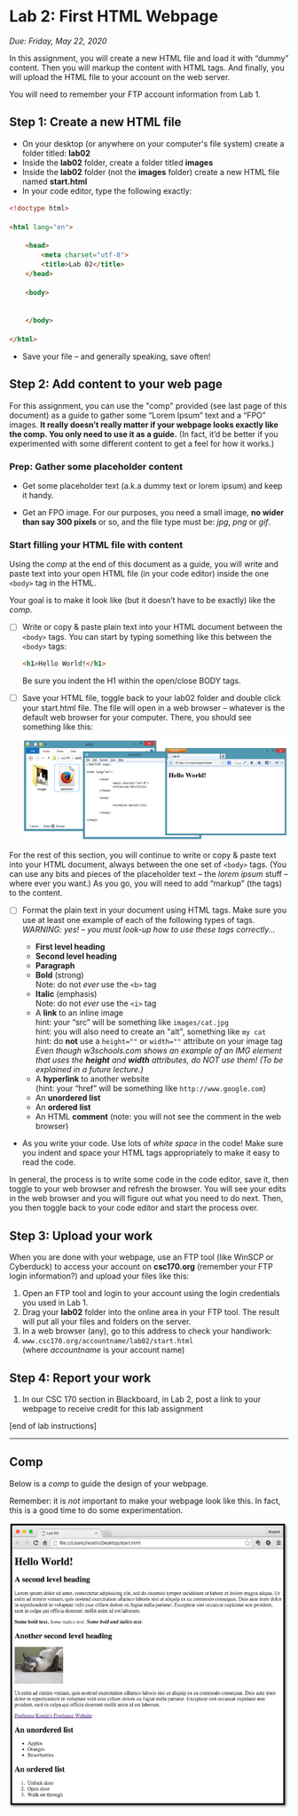 # Lab 2: First HTML Webpage
*Due: Friday, May 22, 2020*


In this assignment, you will create a new HTML file and load it with “dummy” content.  Then you will markup the content with HTML tags.  And finally, you will upload the HTML file to your account on the web server.

You will need to remember your FTP account information from Lab 1.

## Step 1: Create a new HTML file

- On your desktop (or anywhere on your computer's file system) create a folder titled: **lab02**
- Inside the **lab02** folder, create a folder titled **images**
- Inside the **lab02** folder (not the **images** folder) create a new HTML file named **start.html**
- In your code editor, type the following exactly:

```html
<!doctype html>

<html lang="en">

	<head>
		<meta charset="utf-8">
		<title>Lab 02</title>
	</head>

	<body>


	</body>

</html>
```
- Save your file – and generally speaking, save often!

## Step 2:  Add content to your web page

For this assignment, you can use the "comp" provided (see last page of this document) as a guide to gather some “Lorem Ipsum” text and a “FPO” images.  **It really doesn’t really matter if your webpage looks exactly like the comp.  You only need to use it as a guide.**  (In fact, it’d be better if you experimented with some different content to get a feel for how it works.)

### Prep: Gather some placeholder content

- Get some placeholder text (a.k.a dummy text or lorem ipsum) and keep it handy. 

- Get an FPO image.  For our purposes, you need a small image, **no wider than say 300 pixels** or so, and the file type must be: *jpg*, *png* or *gif*. 

### Start filling your HTML file with content

Using the *comp* at the end of this document as a guide, you will write and paste text into your open HTML file (in your code editor) inside the one `<body>` tag in the HTML.

Your goal is to make it look like (but it doesn’t have to be exactly) like the *comp*.

- [ ] Write or copy & paste plain text into your HTML document between the `<body>` tags.  You can start by typing something like this between the `<body>` tags:

  ```html
  <h1>Hello World!</h1>
  ```
  
  Be sure you indent the H1 within the open/close BODY tags.  
  
- [ ] Save your HTML file, toggle back to your lab02 folder and double click your start.html file.  The file will open in a web browser – whatever is the default web browser for your computer.  There, you should see something like this:

  ![figure1:three windows open on your desktop](media/figure1.png)

For the rest of this section, you will continue to write or copy & paste text into your HTML document, always between the one set of `<body>` tags.  (You can use any bits and pieces of the placeholder text – the *lorem ipsum* stuff – where ever you want.)  As you go, you will need to add “markup” (the tags) to the content.

- [ ] Format the plain text in your document using HTML tags. Make sure you use at least one example of each of the following types of tags.<br>*WARNING: yes! – you must look-up how to use these tags correctly...*

  - **First level heading**
  - **Second level heading**
  - **Paragraph**
  - **Bold** (strong)<br>Note: do not *ever* use the `<b>` tag
  - **Italic** (emphasis)<br>Note: do not *ever* use the `<i>` tag
  - A **link** to an inline image<br>hint: your “src” will be something like `images/cat.jpg`<br>hint: you will also need to create an "alt", something like `my cat`<br>hint: do **not** use a `height=""` or `width=""` attribute on your image tag<br>*Even though w3schools.com shows an example of an IMG element that uses the **height** and **width** attributes, do NOT use them!  (To be explained in a future lecture.)*
  - A **hyperlink** to another website<br>(hint: your “href” will be something like `http://www.google.com`)
  - An **unordered list**
  - An **ordered list**
  - An HTML **comment** (note: you will not see the comment in the web browser)

- As you write your code.  Use lots of *white space* in the code! Make sure you indent and space your HTML tags appropriately to make it easy to read the code.  

In general, the process is to write some code in the code editor, save it, then toggle to your web browser and refresh the browser.  You will see your edits in the web browser and you will figure out what you need to do next.  Then, you then toggle back to your code editor and start the process over.

## Step 3:  Upload your work
When you are done with your webpage, use an FTP tool (like WinSCP or Cyberduck) to access your account on **csc170.org**  (remember your FTP login information?) and upload your files like this:

1.	Open an FTP tool and login to your account using the login credentials you used in Lab 1.
2.	Drag your **lab02** folder into the online area in your FTP tool.  The result will put all your files and folders on the server.
3.	In a web browser (any), go to this address to check your handiwork: 
4.	```www.csc170.org/accountname/lab02/start.html```<br>(where *accountname* is your account name)

## Step 4:  Report your work
1.	In our CSC 170 section in Blackboard, in Lab 2, post a link to your webpage to receive credit for this lab assignment



[end of lab instructions]

<hr>

## Comp
Below is a *comp* to guide the design of your webpage.

Remember: it is *not* important to make your webpage look like this.  In fact, this is a good time to do some experimentation.  

![figure2:comp of lab 2](media/figure2.png)
